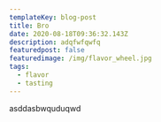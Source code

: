 ```yaml
---
templateKey: blog-post
title: Bro
date: 2020-08-18T09:36:32.143Z
description: adqfwfqwfq
featuredpost: false
featuredimage: /img/flavor_wheel.jpg
tags:
  - flavor
  - tasting
---
```

asddasbwquduqwd